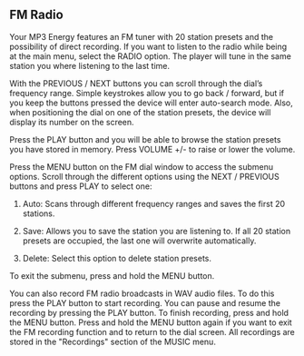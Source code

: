 ## FM Radio

Your MP3 Energy features an FM tuner with 20 station presets and the possibility of direct recording. If you want to listen to the radio while being at the main menu, select the RADIO option. The player will tune in the same station you where listening to the last time.

With the PREVIOUS / NEXT buttons you can scroll through the dial’s frequency range. Simple keystrokes allow you to go back / forward, but if you keep the buttons pressed the device will enter auto-search mode. Also, when positioning the dial on one of the station presets, the device will display its number on the screen.

Press the PLAY button and you will be able to browse the station presets you have stored in memory. Press VOLUME +/- to raise or lower the volume.

Press the MENU button on the FM dial window to access the submenu options. Scroll through the different options using the NEXT / PREVIOUS buttons and press PLAY to select one:

1. Auto: Scans through different frequency ranges and saves the first 20 stations.

2. Save: Allows you to save the station you are listening to. If all 20 station presets are occupied, the last one will overwrite automatically.

3. Delete: Select this option to delete station presets.

To exit the submenu, press and hold the MENU button.

You can also record FM radio broadcasts in WAV audio files. To do this press the PLAY button to start recording. You can pause and resume the recording by pressing the PLAY button. To finish recording, press and hold the MENU button. Press and hold the MENU button again if you want to exit the FM recording function and to return to the dial screen. All recordings are stored in the "Recordings" section of the MUSIC menu.
